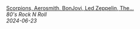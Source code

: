 <!--2024-06-23 13:18:57-->
<div class="yb">
  <a class="nodecor" href="/index.html?rok/scorpions_aerosmith_bonjovi_led_zeppelin_the_eaglesgreatest_hits_slow_rock_ballads_70s_80s_90s">
    <img class="preview" data-videoid="NV9Wc0bxeVo" src="https://i3.ytimg.com/vi/NV9Wc0bxeVo/hqdefault.jpg" align="middle" alt="">
  </a>
  <div class="inlbl text">
    <a class="nodecor" href="/index.html?rok/scorpions_aerosmith_bonjovi_led_zeppelin_the_eaglesgreatest_hits_slow_rock_ballads_70s_80s_90s">Scorpions, Aerosmith, BonJovi, Led Zeppelin, The...</a><br>
    <i class="smaller2">80's Rock N Roll</i><br>
    <i class="smaller3">2024-06-23</i>
  </div>
</div>
